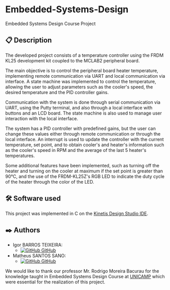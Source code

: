 # Embedded-Systems-Design
Embedded Systems Design Course Project

## 📋 Description
The developed project consists of a temperature controller using the FRDM KL25 development kit coupled to the MCLAB2 peripheral board.

The main objective is to control the peripheral board heater temperature, implementing remote communication via UART and local communication via interface. A state machine was implemented to control the temperature, allowing the user to adjust parameters such as the cooler's speed, the desired temperature and the PID controller gains.

Communication with the system is done through serial communication via UART, using the Putty terminal, and also through a local interface with buttons and an LCD board. The state machine is also used to manage user interaction with the local interface.

The system has a PID controller with predefined gains, but the user can change these values either through remote communication or through the local interface. An interrupt is used to update the controller with the current temperature, set point, and to obtain cooler's and heater's information such as the cooler's speed in RPM and the average of the last 5 heater's temperatures.

Some additional features have been implemented, such as turning off the heater and turning on the cooler at maximum if the set point is greater than 90°C, and the use of the FRDM-KL25Z's RGB LED to indicate the duty cycle of the heater through the color of the LED.

## 🛠️ Software used

This project was implemented in C on the [Kinetis Design Studio IDE](https://www.nxp.com/design/designs/design-studio-integrated-development-environment-ide:KDS_IDE).

## ✒️ Authors

- Igor BARROS TEIXEIRA:
    - [![GitHub](https://i.stack.imgur.com/tskMh.png) GitHub](https://github.com/igor-bt)
- Matheus SANTOS SANO:
    - [![GitHub](https://i.stack.imgur.com/tskMh.png) GitHub](https://github.com/matsano)

We would like to thank our professor Mr. Rodrigo Moreira Bacurau for the knowledge taught in Embedded Systems Design Course at [UNICAMP](https://www.unicamp.br/unicamp/) which were essential for the realization of this project.
